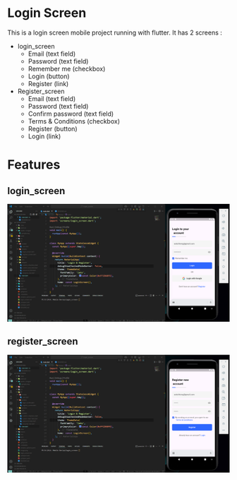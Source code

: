 # Login Screen
This is a login screen mobile project running with flutter. It has 2 screens :
+ login_screen
    - Email (text field)
    - Password (text field)
    - Remember me (checkbox)
    - Login (button)
    - Register (link)
+ Register_screen
    - Email (text field)
    - Password (text field)
    - Confirm password (text field)
    - Terms & Conditions (checkbox)
    - Register (button)
    - Login (link)

# Features
## login_screen
![alt text](image.png)
## register_screen
![alt text](image-1.png)
